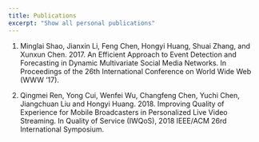 ```yaml
---
title: Publications
excerpt: "Show all personal publications"
---
```

1. Minglai Shao, Jianxin Li, Feng Chen, Hongyi Huang, Shuai Zhang, and Xunxun Chen. 2017. An Efficient Approach to Event Detection and Forecasting in Dynamic Multivariate Social Media Networks. In Proceedings of the 26th International Conference on World Wide Web (WWW ’17).  

2. Qingmei Ren, Yong Cui, Wenfei Wu, Changfeng Chen, Yuchi Chen, Jiangchuan Liu and Hongyi Huang. 2018. Improving Quality of Experience for Mobile Broadcasters in Personalized Live Video Streaming. In Quality of Service (IWQoS), 2018 IEEE/ACM 26rd International Symposium. 
